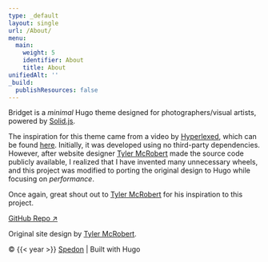 ```yaml
---
type: _default
layout: single
url: /About/
menu:
  main:
    weight: 5
    identifier: About
    title: About
unifiedAlt: ''
_build:
  publishResources: false
---
```


Bridget is a _minimal_ Hugo theme designed for photographers/visual artists, powered by <u>[Solid.js](https://www.solidjs.com)</u>.

The inspiration for this theme came from a video by <u>[Hyperlexed](https://www.youtube.com/@Hyperplexed)</u>, which can be found <u>[here](https://www.youtube.com/watch?v=Jt3A2lNN2aE)</u>. Initially, it was developed using no third-party dependencies. However, after website designer <u>[Tyler McRobert](https://tylermcrobert.com)</u> made the source code publicly available, I realized that I have invented many unnecessary wheels, and this project was modified to porting the original design to Hugo while focusing on _performance_.

Once again, great shout out to <u>[Tyler McRobert](https://tylermcrobert.com)</u> for his inspiration to this project.

[GitHub Repo ↗](https://github.com/Sped0n/bridget)

Original site design by <u>[Tyler McRobert](https://tylermcrobert.com)</u>.

&copy; {{< year >}} <u>[Spedon](https://github.com/Sped0n)</u> | Built with Hugo
